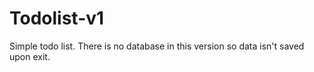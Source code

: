 # Todolist-v1
Simple todo list.
There is no database in this version so data isn't saved upon exit.
